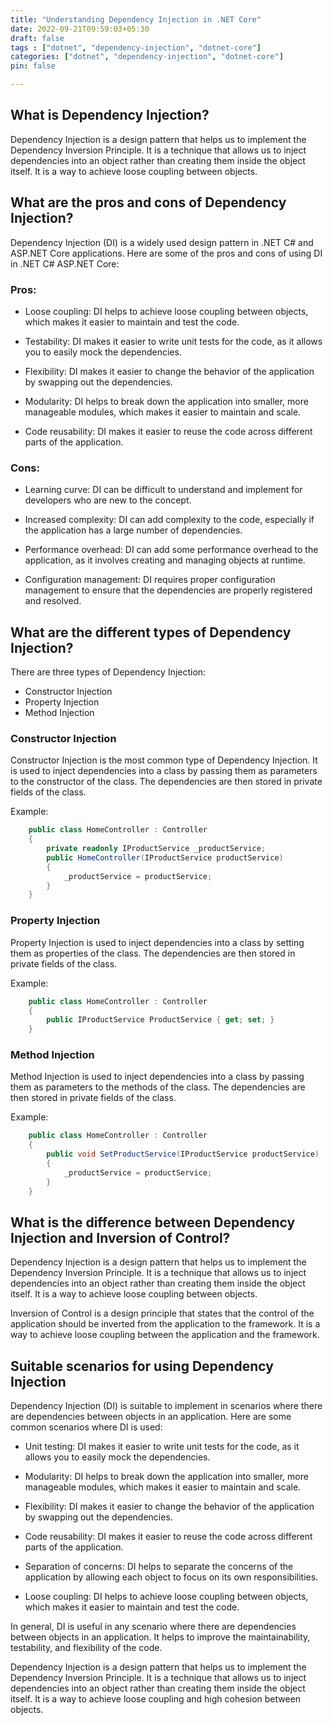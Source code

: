 ```yaml
---
title: "Understanding Dependency Injection in .NET Core"
date: 2022-09-21T09:59:03+05:30
draft: false
tags : ["dotnet", "dependency-injection", "dotnet-core"]
categories: ["dotnet", "dependency-injection", "dotnet-core"]
pin: false

---
```


## What is Dependency Injection?

Dependency Injection is a design pattern that helps us to implement the Dependency Inversion Principle. It is a technique that allows us to inject dependencies into an object rather than creating them inside the object itself. It is a way to achieve loose coupling between objects.

## What are the pros and cons of Dependency Injection?


Dependency Injection (DI) is a widely used design pattern in .NET C# and ASP.NET Core applications. Here are some of the pros and cons of using DI in .NET C# ASP.NET Core:

### Pros:

- Loose coupling: DI helps to achieve loose coupling between objects, which makes it easier to maintain and test the code.

- Testability: DI makes it easier to write unit tests for the code, as it allows you to easily mock the dependencies.

- Flexibility: DI makes it easier to change the behavior of the application by swapping out the dependencies.

- Modularity: DI helps to break down the application into smaller, more manageable modules, which makes it easier to maintain and scale.

- Code reusability: DI makes it easier to reuse the code across different parts of the application.

### Cons:

- Learning curve: DI can be difficult to understand and implement for developers who are new to the concept.

- Increased complexity: DI can add complexity to the code, especially if the application has a large number of dependencies.

- Performance overhead: DI can add some performance overhead to the application, as it involves creating and managing objects at runtime.

- Configuration management: DI requires proper configuration management to ensure that the dependencies are properly registered and resolved.

## What are the different types of Dependency Injection?

There are three types of Dependency Injection:

- Constructor Injection
- Property Injection
- Method Injection

### Constructor Injection

Constructor Injection is the most common type of Dependency Injection. It is used to inject dependencies into a class by passing them as parameters to the constructor of the class. The dependencies are then stored in private fields of the class.

Example:
    
```csharp
    public class HomeController : Controller
    {
        private readonly IProductService _productService;
        public HomeController(IProductService productService)
        {
            _productService = productService;
        }
    }
```

### Property Injection

Property Injection is used to inject dependencies into a class by setting them as properties of the class. The dependencies are then stored in private fields of the class.

Example:
    
```csharp
    public class HomeController : Controller
    {
        public IProductService ProductService { get; set; }
    }
```

### Method Injection

Method Injection is used to inject dependencies into a class by passing them as parameters to the methods of the class. The dependencies are then stored in private fields of the class.

Example:
    
```csharp
    public class HomeController : Controller
    {
        public void SetProductService(IProductService productService)
        {
            _productService = productService;
        }
    }
```

## What is the difference between Dependency Injection and Inversion of Control?

Dependency Injection is a design pattern that helps us to implement the Dependency Inversion Principle. It is a technique that allows us to inject dependencies into an object rather than creating them inside the object itself. It is a way to achieve loose coupling between objects.

Inversion of Control is a design principle that states that the control of the application should be inverted from the application to the framework. It is a way to achieve loose coupling between the application and the framework.

## Suitable scenarios for using Dependency Injection

Dependency Injection (DI) is suitable to implement in scenarios where there are dependencies between objects in an application. Here are some common scenarios where DI is used:

- Unit testing: DI makes it easier to write unit tests for the code, as it allows you to easily mock the dependencies.

- Modularity: DI helps to break down the application into smaller, more manageable modules, which makes it easier to maintain and scale.

- Flexibility: DI makes it easier to change the behavior of the application by swapping out the dependencies.

- Code reusability: DI makes it easier to reuse the code across different parts of the application.

- Separation of concerns: DI helps to separate the concerns of the application by allowing each object to focus on its own responsibilities.

- Loose coupling: DI helps to achieve loose coupling between objects, which makes it easier to maintain and test the code.

In general, DI is useful in any scenario where there are dependencies between objects in an application. It helps to improve the maintainability, testability, and flexibility of the code.

Dependency Injection is a design pattern that helps us to implement the Dependency Inversion Principle. It is a technique that allows us to inject dependencies into an object rather than creating them inside the object itself. It is a way to achieve loose coupling and high cohesion between objects.